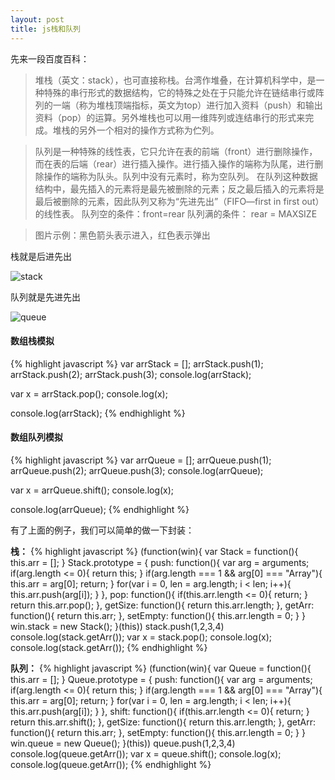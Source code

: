```yaml
---
layout: post
title: js栈和队列
---
```


先来一段百度百科：

> 堆栈（英文：stack），也可直接称栈。台湾作堆叠，在计算机科学中，是一种特殊的串行形式的数据结构，它的特殊之处在于只能允许在链结串行或阵列的一端（称为堆栈顶端指标，英文为top）进行加入资料（push）和输出资料（pop）的运算。另外堆栈也可以用一维阵列或连结串行的形式来完成。堆栈的另外一个相对的操作方式称为伫列。

> 队列是一种特殊的线性表，它只允许在表的前端（front）进行删除操作，而在表的后端（rear）进行插入操作。进行插入操作的端称为队尾，进行删除操作的端称为队头。队列中没有元素时，称为空队列。
 在队列这种数据结构中，最先插入的元素将是最先被删除的元素；反之最后插入的元素将是最后被删除的元素，因此队列又称为“先进先出”（FIFO—first in first out）的线性表。
 队列空的条件：front=rear
 队列满的条件： rear = MAXSIZE

> 图片示例：黑色箭头表示进入，红色表示弹出

栈就是后进先出

![stack](https://f.cloud.github.com/assets/2571697/365730/55adecfe-a258-11e2-9b59-59eb94a61a61.png)

队列就是先进先出

![queue](https://f.cloud.github.com/assets/2571697/365732/631f7678-a258-11e2-9322-d1e8895ba36f.png)

#### 数组栈模拟
{% highlight javascript %}
var arrStack = [];
 arrStack.push(1);
 arrStack.push(2);
 arrStack.push(3);
 console.log(arrStack);

 var x = arrStack.pop();
 console.log(x);

 console.log(arrStack);
{% endhighlight %}

#### 数组队列模拟
{% highlight javascript %}
var arrQueue = [];
 arrQueue.push(1);
 arrQueue.push(2);
 arrQueue.push(3);
 console.log(arrQueue);

 var x = arrQueue.shift();
 console.log(x);

 console.log(arrQueue);
{% endhighlight %}


有了上面的例子，我们可以简单的做一下封装：

**栈：**
{% highlight javascript %}
(function(win){
    var Stack = function(){
        this.arr = [];
    }
    Stack.prototype = {
        push: function(){
            var arg = arguments;
            if(arg.length <= 0){
                return this;
            }
            if(arg.length === 1 &&  arg[0] === "Array"){
                this.arr = arg[0];
                return;
            }
            for(var i = 0, len = arg.length; i < len; i++){
                this.arr.push(arg[i]);
            }
        },
        pop: function(){
            if(this.arr.length <= 0){
                return;
            }
            return this.arr.pop();
        },
        getSize: function(){
            return this.arr.length;
        },
        getArr: function(){
            return this.arr;
        },
        setEmpty: function(){
            this.arr.length = 0;
        }
    }
    win.stack = new Stack();
}(this))
stack.push(1,2,3,4)
console.log(stack.getArr());
var x = stack.pop();
console.log(x);
console.log(stack.getArr());
{% endhighlight %}

**队列：**
{% highlight javascript %}
(function(win){
    var Queue = function(){
        this.arr = [];
    }
    Queue.prototype = {
        push: function(){
            var arg = arguments;
            if(arg.length <= 0){
                return this;
            }
            if(arg.length === 1 &&  arg[0] === "Array"){
                this.arr = arg[0];
                return;
            }
            for(var i = 0, len = arg.length; i < len; i++){
                this.arr.push(arg[i]);
            }
        },
        shift: function(){
            if(this.arr.length <= 0){
                return;
            }
            return this.arr.shift();
        },
        getSize: function(){
            return this.arr.length;
        },
        getArr: function(){
            return this.arr;
        },
        setEmpty: function(){
            this.arr.length = 0;
        }
    }
    win.queue = new Queue();
}(this))
queue.push(1,2,3,4)
console.log(queue.getArr());
var x = queue.shift();
console.log(x);
console.log(queue.getArr());
{% endhighlight %}